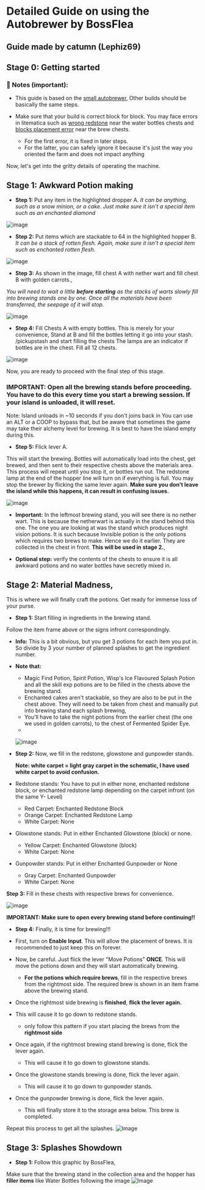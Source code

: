 # Detailed Guide on using the Autobrewer by BossFlea
## Guide made by catumn (Lephiz69)

## Stage 0: Getting started
### **📝 Notes (important):**
 - This guide is based on the [small autobrewer](https://github.com/BossFlea/autobrewer/blob/main/mainbrewer/autobrewer_small.litematic), Other builds should be basically the same steps.
 - Make sure that your build is correct block for block. You may face errors in litematica such as [wrong redstone](https://i.ibb.co/N6yKdCZk/image.png) near the water bottles chests and [blocks placement error](https://i.ibb.co/BHQkVVKm/image.png) near the brew chests.

	  - For the first error, it is fixed in later steps.
	  - For the latter, you can safely ignore it because it's just the way you oriented the farm and does not impact anything

Now, let's get into the gritty details of operating the machine.

## Stage 1: Awkward Potion making

- **Step 1:** Put any item in the highlighted dropper A.
*It can be anything, such as a snow minion, or a cake. Just make sure it isn't a special item such as an enchanted diamond*

![image](https://i.ibb.co/3my80KcS/image.png)


-   **Step 2:** Put items which are stackable to 64 in the highlighted hopper B.
_It can be a stack of rotten flesh. Again, make sure it isn't a special item such as enchanted rotten flesh._

![image](https://i.ibb.co/tM4DCJb9/image.png)

-   **Step 3:** As shown in the image, fill chest A with nether wart and fill chest B with golden carrots.,

*You will need to wait a little **before starting** as the stacks of warts slowly fill into brewing stands one by one. Once all the materials have been transferred, the seepage of it will stop.*

![image](https://i.ibb.co/fzypkLnS/image.png)


-   **Step 4:** Fill Chests A with empty bottles. This is merely for your convenience,
Stand at B and fill the bottles letting it go into your stash. 
/pickupstash and start filling the chests 
The lamps are an indicator if bottles are in the chest. Fill all 12 chests.

![image](https://i.ibb.co/G3nvczbw/image.png)

Now, you are ready to proceed with the final step of this stage.

### **IMPORTANT: Open all the brewing stands before proceeding. You have to do this every time you start a brewing session. If your island is unloaded, it will reset.**

Note: Island unloads in ~10 seconds if you don't joins back in
You can use an ALT or a COOP to bypass that, but be aware that sometimes the game may take their alchemy level for brewing. It is best to have the island empty during this.

-   **Step 5:** Flick lever A.

This will start the brewing. Bottles will automatically load into the chest, get brewed, and then sent to their respective chests above the materials area. This process will repeat until you stop it, or bottles run out. The redstone lamp at the end of the hopper line will turn on if everything is full. You may stop the brewer by flicking the same lever again. 
**Make sure you don't leave the island while this happens, it can result in confusing issues.**

![image](https://i.ibb.co/nF0mpvD/image.png)

-   **Important:** In the leftmost brewing stand, you will see there is no nether wart. This is because the netherwart is actually in the stand behind this one. The one you are looking at was the stand which produces night vision potions. It is such because Invisible potion is the only potions which requires two brews to make. Hence we do it earlier. They are collected in the chest in front. **This will be used in stage 2.**,

-   **Optional step:** verify the contents of the chests to ensure it is all awkward potions and no water bottles have secretly mixed in.

## Stage 2: Material Madness,

This is where we will finally craft the potions. Get ready for immense loss of your purse.

-   **Step 1:** Start filling in ingredients in the brewing stand.

Follow the item frame above or the signs infront correspondingly. 

- **Info:** This is a bit obvious, but you get 3 potions for each item you put in. So divide by 3 your number of planned splashes to get the ingredient number.

-   **Note that:**
    -   Magic Find Potion, Spirit Potion, Wisp's Ice Flavoured Splash Potion and all the skill exp potions are to be filled in the chests above the brewing stand.
    -   Enchanted cakes aren't stackable, so they are also to be put in the chest above. They will need to be taken from chest and manually put into brewing stand each splash brewing,
    -   You'll have to take the night potions from the earlier chest (the one we used in golden carrots), to the chest of Fermented Spider Eye.
    -   
    ![image](https://i.ibb.co/tThz4gGL/image.png)

-   **Step 2:** Now, we fill in the redstone, glowstone and gunpowder stands.
   
    **Note: white carpet = light gray carpet in the schematic, I have used white carpet to avoid confusion.**

-   Redstone stands: You have to put in either none, enchanted redstone block, or enchanted redstone lamp depending on the carpet infront (on the same Y- Level)
	-   Red Carpet: Enchanted Redstone Block
	-   Orange Carpet: Enchanted Redstone Lamp
	-   White Carpet: None

-   Glowstone stands: Put in either Enchanted Glowstone (block) or none.
    -   Yellow Carpet: Enchanted Glowstone (block)
    -   White Carpet: None

-   Gunpowder stands: Put in either Enchanted Gunpowder or None
    -   Gray Carpet: Enchanted Gunpowder
    -   White Carpet: None

**Step 3:** Fill in these chests with respective brews for convenience.

![image](https://i.ibb.co/zVCjDGRP/image.png)


**IMPORTANT: Make sure to open every brewing stand before continuing!!**

-   **Step 4:** Finally, it is time for brewing!!!

- First, turn on **Enable Input**. 
This will allow the placement of brews. It is recommended to just keep this on forever. 

- Now, be careful. Just flick the lever "Move Potions" **ONCE**. 
This will move the potions down and they will start automatically brewing. 
	- **For the potions which require brews**, fill in the respective brews from the rightmost side. 
	The required brew is shown in an item frame above the brewing stand.

- Once the rightmost side brewing is **finished**, **flick the lever again.**
- This will cause it to go down to redstone stands.
	- only follow this pattern if you start placing the brews from the **rightmost side**

- Once again, if the rightmost brewing stand brewing is done, flick the lever again.
	- This will cause it to go down to glowstone stands.
- Once the glowstone stands brewing is done, flick the lever again.
	- This will cause it to go down to gunpowder stands.
- Once the gunpowder brewing is done, flick the lever again.
	- This will finally store it to the storage area below. This brew is completed.

Repeat this process to get all the splashes.
![Image](https://i.ibb.co/3YhMQVgt/image.png)


## Stage 3: Splashes Showdown

-   **Step 1:** Follow this graphic by BossFlea,

Make sure that the brewing stand in the collection area and the hopper has **filler items** like Water Bottles following the image
![Image](https://i.ibb.co/gbCTcR5y/image.png)
